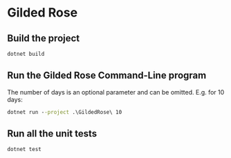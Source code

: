 # Gilded Rose

## Build the project

``` cmd
dotnet build
```

## Run the Gilded Rose Command-Line program

The number of days is an optional parameter and can be omitted. E.g. for 10 days:

``` cmd
dotnet run --project .\GildedRose\ 10
```

## Run all the unit tests

``` cmd
dotnet test
```
